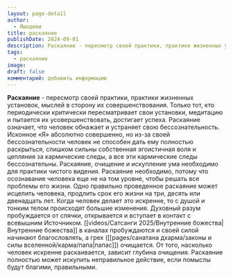 ```yaml
---
layout: page-detail
author:
  - Яшодеви
title: раскаяние
publishDate: 2024-09-01
description: Раскаяние - пересмотр своей практики, практики жизненных установок, мыслей в сторону их совершенствования. Только тот, кто периодически критически пересматривает свои установки, медитацию и пытается их усовершенствовать, достигает успеха.
tags:
  - раскаяние
image: 
draft: false
комментарий: добавить информацию
---
```

**Раскаяние** - пересмотр своей практики, практики жизненных установок, мыслей в сторону их совершенствования. Только тот, кто периодически критически пересматривает свои установки, медитацию и пытается их усовершенствовать, достигает успеха.
Раскаяние означает, что человек обнажает и устраняет свою бессознательность. Исконное «Я» абсолютно совершенно, но из-за своей бессознательности человек не способен дать ему полностью раскрыться, слишком сильны собственная эгоистичная воля и цепляния за кармические следы, а все эти кармические следы бессознательны. 
Раскаяние, очищение и искупление ума необходимо для практики чистого видения. Раскаяние необходимо, потому что осознавание человека еще не на том уровне, чтобы решать все проблемы его жизни. Одно правильно проведенное раскаяние может исцелить человека, продлить срок его жизни на три, десять или двенадцать лет. Когда человек делает это искренне, то с душой и тонким телом происходят большие изменения. Духовный разум пробуждается от спячки, открывается и вступает в контакт с всевышним Источником. [[videos/Сатсанги 2025/Внутренние божества|Внутренние божества]] в каналах пробуждаются и своей силой начинают благословлять, а грех ([[pages/санатана дхарма/законы и силы вселенной/карма/папа|папас]]) очищается. От того, насколько человек искренне раскаивается, зависит глубина очищения. Раскаяние полностью может искупить неправильное действие, если помыслы будут благими, правильными.

